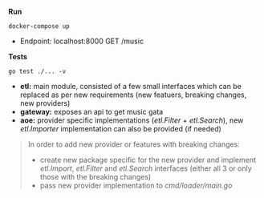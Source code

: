 **Run**
```shell
docker-compose up
```

* Endpoint: localhost:8000 GET /music

**Tests**
```shell
go test ./... -v
```

* **etl:** main module, consisted of a few small interfaces which can be replaced as per new requirements (new featuers, breaking changes, new providers)
* **gateway:** exposes an api to get music gata
* **aoe:** provider specific implementations (_etl.Filter_ + _etl.Search_), new _etl.Importer_ implementation can also be provided (if needed)

> In order to add new provider or features with breaking changes:
> - create new package specific for the new provider and implement _etl.Import_, _etl.Filter_ and _etl.Search_ interfaces (either all 3 or only those with the breaking changes)
> - pass new provider implementation to _cmd/loader/main.go_